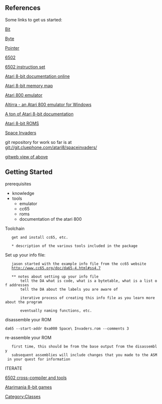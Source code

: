 ## References

Some links to get us started:

[Bit](wikipedia:Bit)

[Byte](wikipedia:Byte)

[Pointer](wikipedia:http:Pointer_(computing))

[6502](wikipedia:MOS_Technology_6502)

[6502 instruction
set](http://e-tradition.net/bytes/6502/6502_instruction_set.html)

[Atari 8-bit documentation online](http://www.atariarchives.org/)

[Atari 8-bit memory
map](http://www.atariarchives.org/mapping/memorymap.php)

[Atari 800 emulator](http://atari800.sourceforge.net/)

[Altirra - an Atari 800 emulator for
Windows](http://www.virtualdub.org/altirra.html)

[A ton of Atari 8-bit
documentation](http://thepiratebay.org/torrent/5576778)

[Atari 8-bit
ROMS](http://sourceforge.net/projects/atari800/files/ROM/Original%20XL%20ROM/xf25.zip/download)

[Space
Invaders](http://www.atarimania.com/game-atari-400-800-xl-xe-space-invaders_4831.html)

git repository for work so far is at
<git://git.cluephone.com/atari8/spaceinvaders/>

[gitweb view of
above](http://git.cluephone.com/git/gitweb.cgi?p=atari8/spaceinvaders)

## Getting Started

prerequisites

-   knowledge
-   tools
    -   emulator
    -   cc65
    -   roms
    -   documentation of the atari 800

Toolchain

`   get and install cc65, etc.`

`   * description of the various tools included in the package`

Set up your info file:

`   jason started with the example info file from the cc65 website`\
`   `[`http://www.cc65.org/doc/da65-4.html#ss4.7`](http://www.cc65.org/doc/da65-4.html#ss4.7)

`   ** notes about setting up your info file`\
`       tell the DA what is code, what is a bytetable, what is a list of addresses`\
`       tell the DA about the labels you are aware of`

`       iterative process of creating this info file as you learn more about the program`

`       eventually naming functions, etc.`

disassemble your ROM

`da65 --start-addr 0xa000 Space\ Invaders.rom --comments 3`

re-assemble your ROM

`   first time, this should be from the base output from the disassembly`\
`   subsequent assemblies will include changes that you made to the ASM in your quest for information`

ITERATE

[6502 cross-compiler and tools](http://www.cc65.org)

[Atarimania 8-bit
games](http://www.atarimania.com/pgemainsoft.awp?type=G&system=8)

[Category:Classes](Category:Classes)
